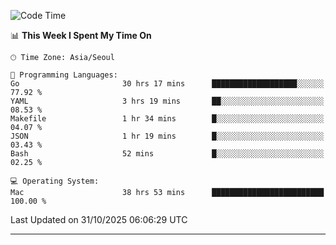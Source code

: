 <!---
[![JS's LinkedIn](https://img.shields.io/badge/LinkedIn-blue?style=for-the-badge&logo=linkedin)](https://www.linkedin.com/in/jaeseung-lee-5a2a32139/) 
[![JS's Notion](https://img.shields.io/badge/Notion-black?style=for-the-badge&logo=notion)](https://bit.ly/ljswiki1) <br><br>
-->
<!-- ![JS's GitHub stats](https://github-readme-stats-lemon-five.vercel.app/api?username=tkxkd0159&hide=contribs,prs,stars,issues&show_icons=true&theme=react&include_all_commits=true)   -->
<!-- ![Top Langs](https://github-readme-stats-lemon-five.vercel.app/api/top-langs/?username=tkxkd0159&layout=compact&hide=jupyter%20notebook,scss,html,css&langs_count=10)  -->


<!--START_SECTION:waka-->
![Code Time](http://img.shields.io/badge/Code%20Time-4%2C584%20hrs%2035%20mins-blue)

📊 **This Week I Spent My Time On** 

```text
🕑︎ Time Zone: Asia/Seoul

💬 Programming Languages: 
Go                       30 hrs 17 mins      ███████████████████░░░░░░   77.92 % 
YAML                     3 hrs 19 mins       ██░░░░░░░░░░░░░░░░░░░░░░░   08.53 % 
Makefile                 1 hr 34 mins        █░░░░░░░░░░░░░░░░░░░░░░░░   04.07 % 
JSON                     1 hr 19 mins        █░░░░░░░░░░░░░░░░░░░░░░░░   03.43 % 
Bash                     52 mins             █░░░░░░░░░░░░░░░░░░░░░░░░   02.25 % 

💻 Operating System: 
Mac                      38 hrs 53 mins      █████████████████████████   100.00 % 
```


 Last Updated on 31/10/2025 06:06:29 UTC
<!--END_SECTION:waka-->

---
<!---
<a href="https://github.com/tkxkd0159/books">
  <img align="center" src="https://github-readme-stats-lemon-five.vercel.app/api/pin/?username=tkxkd0159&repo=books&theme=react" />
</a>
-->

<!---
- 🔭 I’m currently working on ...
- 🌱 I’m currently learning blockchain and distributed network
- 👯 I’m looking to collaborate on ...
- 🤔 I’m looking for help with ...
- 💬 Ask me about ...
- 📫 How to reach me: ...
- 😄 Pronouns: ...
- ⚡ Fun fact: ...
-->
